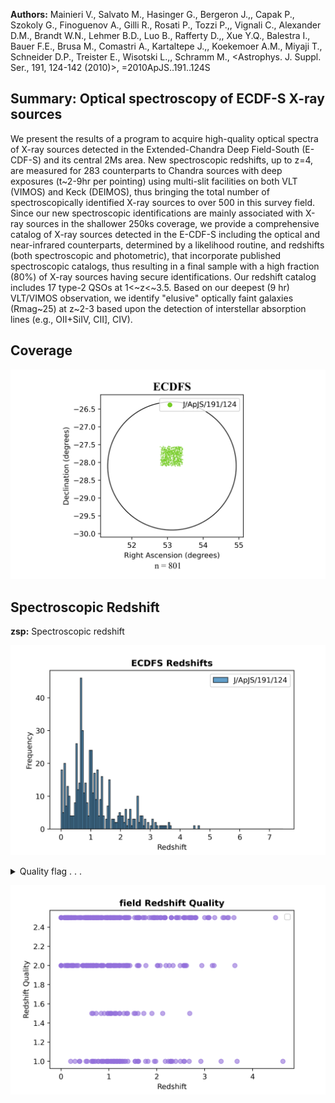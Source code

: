 **Authors:** Mainieri V., Salvato M., Hasinger G., Bergeron J.,, Capak P., Szokoly G., Finoguenov A., Gilli R., Rosati P., Tozzi P.,, Vignali C., Alexander D.M., Brandt W.N., Lehmer B.D., Luo B., Rafferty D.,, Xue Y.Q., Balestra I., Bauer F.E., Brusa M., Comastri A., Kartaltepe J.,, Koekemoer A.M., Miyaji T., Schneider D.P., Treister E., Wisotski L.,, Schramm M., <Astrophys. J. Suppl. Ser., 191, 124-142 (2010)>, =2010ApJS..191..124S

## Summary: Optical spectroscopy of ECDF-S X-ray sources 

We present the results of a program to acquire high-quality optical spectra of X-ray sources detected in the Extended-Chandra Deep Field-South (E-CDF-S) and its central 2Ms area. New spectroscopic redshifts, up to z=4, are measured for 283 counterparts to Chandra sources with deep exposures (t~2-9hr per pointing) using multi-slit facilities on both VLT (VIMOS) and Keck (DEIMOS), thus bringing the total number of spectroscopically identified X-ray sources to over 500 in this survey field. Since our new spectroscopic identifications are mainly associated with X-ray sources in the shallower 250ks coverage, we provide a comprehensive catalog of X-ray sources detected in the E-CDF-S including the optical and near-infrared counterparts, determined by a likelihood routine, and redshifts (both spectroscopic and photometric), that incorporate published spectroscopic catalogs, thus resulting in a final sample with a high fraction (80%) of X-ray sources having secure identifications. Our redshift catalog includes 17 type-2 QSOs at 1<~z<~3.5. Based on our deepest (9 hr) VLT/VIMOS observation, we identify "elusive" optically faint galaxies (Rmag~25) at z~2-3 based upon the detection of interstellar absorption lines (e.g., OII+SiIV, CII], CIV).
## Coverage
![image](https://raw.githubusercontent.com/joshgithubbin/Sherlock-DDF/refs/heads/main/Catalogue%20Plotting/Catalogues/J-ApJS-191-124/Subcatalogues/ECDFS/Plots/fieldcover.png)
## Spectroscopic Redshift 
 
**zsp:** Spectroscopic redshift 
 

![image](https://raw.githubusercontent.com/joshgithubbin/Sherlock-DDF/refs/heads/main/Catalogue%20Plotting/Catalogues/J-ApJS-191-124/Subcatalogues/ECDFS/Plots/zspec.png)
<details>
<summary>Quality flag . . .

![image](https://raw.githubusercontent.com/joshgithubbin/Sherlock-DDF/refs/heads/main/Catalogue%20Plotting/Catalogues/J-ApJS-191-124/Subcatalogues/ECDFS/Plots/q_zspec.png)</summary>
## Photometric Redshift 
 
**zph:**  
 

![image](https://raw.githubusercontent.com/joshgithubbin/Sherlock-DDF/refs/heads/main/Catalogue%20Plotting/Catalogues/J-ApJS-191-124/Subcatalogues/ECDFS/Plots/zphot.png)
## Catalogue Schema

<details>
<summary>table4.dat</summary>

| Bytes   | Format   | Units   | Label     | Explanations                                                                   |
|:--------|:---------|:--------|:----------|:-------------------------------------------------------------------------------|
| 1- 3    | I3       | ---     | XID       | Lehmer et al., 2005 (Cat. J/ApJS/161/21)                                       |
| 5- 12   | F8.5     | deg     | RAdeg     | Right Ascension in decimal degrees (J2000) (1)                                 |
| 14- 22  | F9.5     | deg     | DEdeg     | Declination in decimal degrees (J2000) (1)                                     |
| 24- 30  | A7       | ---     | Cat       | Catalog associated with counterpart (2)                                        |
| 32- 34  | F3.1     | arcsec  | Sep       | Separation between X-ray and its counterpart                                   |
| 36- 40  | F5.1     | ---     | LR        | Likelihood ratio (3)                                                           |
| 42- 45  | F4.2     | ---     | Rel       | Reliability for true counterpart (4)                                           |
| 47- 50  | F4.1     | mag     | Rmag      | ? R band AB magnitude                                                          |
| 52- 56  | F5.3     | ---     | zsp       | ? Counterpart spectroscopic redshift                                           |
| 58- 60  | F3.1     | ---     | q_zsp     | ? Quality flag on zspec (5)                                                    |
| 62- 63  | I2       | ---     | r_zsp     | ? Spectroscopic catalog (G2)                                                   |
| 65- 69  | A5       | ---     | Class     | Spectroscopic classification (G1)                                              |
| 71- 75  | F5.3     | ---     | zph       | ? Photometric redshift (6)                                                     |
| 77- 81  | F5.3     | ---     | e_zph     | ? Lower limit uncertainty in zphot                                             |
| 83- 87  | F5.3     | ---     | E_zph     | ? Upper limit uncertainty in zphot                                             |
| 2       | for      | further | details.  | Note (4): Reliability (0<R_j_<1; Sutherland & Saunders 1992) that a particular |
| 2       | for      | further | details.  | Note (5): Where "2" is secure, "1" for some uncertainty, "0" for no redshift.  |
| 5       | if       | in      | agreement | with photometric redshift.                                                     |

**Note**: Of the optical/near-infrared counterpart.
Note (2): Catalogs associated are:
    ACS-z = GOODS-z or GEMS-z; z-band HST/ACS catalog;
    WFI-R = WFI R-band catalog;
   SOFI-H = H-band catalog from SOFI;
   SOFI-K = K-band catalog from SOFI, 
  ISSAC-K = K-band catalog from VLT/ISAAC
Note (3): The likelihood ratio (LR; Equation (1)) is the probability that a
          given optical or near-infrared source is the true counterpart to the
          X-ray detection, relative to the chance that the same object is a
          random background source. LR=(q(m)f(r))/n(m); see section 2 for
          further details.
Note (4): Reliability (0<R_j_<1; Sutherland & Saunders 1992) that a particular
          source (j) is the true counterpart: R_j_=LR_j_/{Sigma}_i_LR_i_+(1-Q)
          See section 2 for further details.
Note (5): Where "2" is secure, "1" for some uncertainty, "0" for no redshift.
          A +0.5 if in agreement with photometric redshift.
Note (6): From Rafferty et al. (2010, in prep) and Luo et al. (2010,
          Cat. J/ApJS/187/560).

</details>

<details>
<summary>table7.dat</summary>

| Bytes   | Format   | Units   | Label   | Explanations                                   |
|:--------|:---------|:--------|:--------|:-----------------------------------------------|
| 1- 3    | I3       | ---     | XID     | Luo et al. 2008 (Cat. J/ApJS/179/19) number,   |
| 5- 12   | F8.5     | deg     | RAdeg   | Right Ascension of optical counterpart (J2000) |
| 14- 22  | F9.5     | deg     | DEdeg   | Declination of optical counterpart (J2000)     |
| 24- 27  | F4.1     | mag     | Rmag    | R band AB magnitude                            |
| 29- 33  | F5.3     | ---     | zsp     | Spectroscopic redshift                         |
| 35      | I1       | ---     | q_zsp   | Quality of z: 1=some uncertainty, 2=secure.    |
| 37- 41  | A5       | ---     | Class   | Spectroscopic classification (G1)              |
| 43- 44  | I2       | ---     | r_zsp   | Spectroscopic origin (G2)                      |
</details>

<details>
<summary>table8.dat</summary>

| Bytes   | Format   | Units         | Label   | Explanations                                   |
|:--------|:---------|:--------------|:--------|:-----------------------------------------------|
| 1- 3    | I3       | ---           | RID     | Radio identification number (1)                |
| 5- 12   | F8.5     | deg           | RAdeg   | Right Ascension of optical counterpart (J2000) |
| 14- 22  | F9.5     | deg           | DEdeg   | Declination of optical counterpart (J2000)     |
| 24- 27  | F4.1     | mag           | Rmag    | R band AB magnitude                            |
| 29- 33  | F5.3     | ---           | zsp     | Spectroscopic redshift                         |
| 35      | I1       | ---           | q_zsp   | Quality of zsp: 1=some uncertainty, 2=secure.  |
| 37- 41  | A5       | ---           | Class   | Spectroscopic classification (G1)              |
| 43- 46  | A4       | ---           | Tel     | Origin of z (Keck or VLT)                      |
| 2008    | Cat.     | J/ApJS/179/71 | and     | Miller et al., 2008, Cat. J/ApJS/179/114,      |

**Note**: Radio identification number from Kellermann et al., 2008
          Cat. J/ApJS/179/71 and Miller et al., 2008, Cat. J/ApJS/179/114,
          <[KFM2008] RID NNNA> in simbad.

</details>
